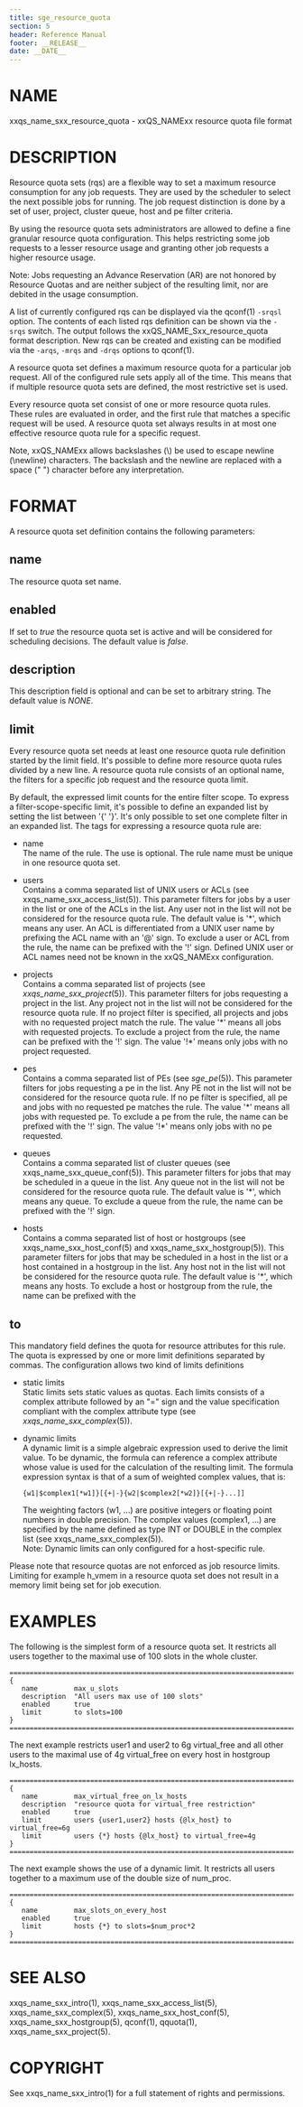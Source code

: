 ```yaml
---
title: sge_resource_quota
section: 5
header: Reference Manual
footer: __RELEASE__
date: __DATE__
---
```


# NAME

xxqs_name_sxx_resource_quota - xxQS_NAMExx resource quota file format

# DESCRIPTION

Resource quota sets (rqs) are a flexible way to set a maximum resource consumption for any job requests. They 
are used by the scheduler to select the next possible jobs for running. The job request distinction is done by 
a set of user, project, cluster queue, host and pe filter criteria.

By using the resource quota sets administrators are allowed to define a fine granular resource quota configuration. 
This helps restricting some job requests to a lesser resource usage and granting other job requests a higher 
resource usage.

Note: Jobs requesting an Advance Reservation (AR) are not honored by Resource Quotas and are neither subject of 
the resulting limit, nor are debited in the usage consumption.

A list of currently configured rqs can be displayed via the qconf(1) `-srqsl` option. The contents of each 
listed rqs definition can be shown via the `-srqs` switch. The output follows the xxQS_NAME_Sxx_resource_quota 
format description. New rqs can be created and existing can be modified via the `-arqs`, `-mrqs` and
`-drqs` options to qconf(1).

A resource quota set defines a maximum resource quota for a particular job request. All of the configured rule 
sets apply all of the time. This means that if multiple resource quota sets are defined, the most restrictive 
set is used.

Every resource quota set consist of one or more resource quota rules. These rules are evaluated in order, and 
the first rule that matches a specific request will be used. A resource quota set always results in at
most one effective resource quota rule for a specific request.

Note, xxQS_NAMExx allows backslashes (\\) be used to escape newline (\\newline) characters. The backslash and 
the newline are replaced with a space (" ") character before any interpretation.

# FORMAT

A resource quota set definition contains the following parameters:

## name

The resource quota set name.

## enabled

If set to *true* the resource quota set is active and will be considered for scheduling decisions. The default value is *false*.

## description

This description field is optional and can be set to arbitrary string. The default value is *NONE*.

## limit

Every resource quota set needs at least one resource quota rule definition started by the limit field. 
It's possible to define more resource quota rules divided by a new line. A resource quota rule
consists of an optional name, the filters for a specific job request and the resource quota limit.

By default, the expressed limit counts for the entire filter scope. To express a filter-scope-specific limit, 
it's possible to define an expanded list by setting the list between '{' '}'. It's only possible to
set one complete filter in an expanded list. The tags for expressing a resource quota rule are:

* name  
  The name of the rule. The use is optional. The rule name must be unique in one resource quota set.

* users  
  Contains a comma separated list of UNIX users or ACLs (see xxqs_name_sxx_access_list(5)). This parameter 
  filters for jobs by a user in the list or one of the ACLs in the list. Any user not in the list will not
  be considered for the resource quota rule. The default value is '\*', which means any user. An ACL is 
  differentiated from a UNIX user name by prefixing the ACL name with an '@' sign. To exclude a user or 
  ACL from the rule, the name can be prefixed with the '!' sign. Defined UNIX user or ACL names need not 
  be known in the xxQS_NAMExx configuration.

* projects  
  Contains a comma separated list of projects (see *xxqs_name_sxx_project*(5)). This parameter filters for jobs 
  requesting a project in the list. Any project not in the list will not be considered for the resource quota rule. If
  no project filter is specified, all projects and jobs with no requested project match the rule. The value '\*' 
  means all jobs with requested projects. To exclude a project from the rule, the name can be prefixed
  with the '!' sign. The value '!\*' means only jobs with no project requested.

* pes  
  Contains a comma separated list of PEs (see *sge_pe*(5)). This parameter filters for jobs requesting a pe in 
  the list. Any PE not in the list will not be considered for the resource quota rule. If no pe filter is specified, 
  all pe and jobs with no requested pe matches the rule. The value '\*' means all jobs with requested pe. To 
  exclude a pe from the rule, the name can be prefixed with the '!' sign. The value '!\*' means only jobs with no 
  pe requested.

* queues  
  Contains a comma separated list of cluster queues (see xxqs_name_sxx_queue_conf(5)). This parameter filters for 
  jobs that may be scheduled in a queue in the list. Any queue not in the list will not be considered
  for the resource quota rule. The default value is '\*', which means any queue. To exclude a queue from the rule, 
  the name can be prefixed with the '!' sign.

* hosts  
  Contains a comma separated list of host or hostgroups (see xxqs_name_sxx_host_conf(5) and 
  xxqs_name_sxx_hostgroup(5)). This parameter filters for jobs that may be scheduled in a host in the list or a 
  host contained in a hostgroup in the list. Any host not in the list will not be considered for the
  resource quota rule. The default value is '\*', which means any hosts. To exclude a host or hostgroup from 
  the rule, the name can be prefixed with the

## to  

This mandatory field defines the quota for resource attributes for this rule. The quota is expressed by one or 
more limit definitions separated by commas. The configuration allows two kind of limits definitions

* static limits  
  Static limits sets static values as quotas. Each limits consists of a complex attribute followed by an "=" sign 
  and the value specification compliant with the complex attribute type (see *xxqs_name_sxx_complex*(5)).

* dynamic limits  
  A dynamic limit is a simple algebraic expression used to derive the limit value. To be dynamic, the formula 
  can reference a complex attribute whose value is used for the calculation of the resulting limit. The formula 
  expression syntax is that of a sum of weighted complex values, that is:

      {w1|$complex1[*w1]}[{+|-}{w2|$complex2[*w2]}[{+|-}...]]

  The weighting factors (w1, ...) are positive integers or floating point numbers in double precision. The 
  complex values (complex1, ...) are specified by the name defined as type INT or DOUBLE in the complex list
  (see xxqs_name_sxx_complex(5)).  
  Note: Dynamic limits can only configured for a host-specific rule.

Please note that resource quotas are not enforced as job resource limits. Limiting for example h_vmem in a 
resource quota set does not result in a memory limit being set for job execution.

# EXAMPLES

The following is the simplest form of a resource quota set. It restricts all users together to the maximal use 
of 100 slots in the whole cluster.

    =======================================================================
    {
       name         max_u_slots
       description  "All users max use of 100 slots"
       enabled      true
       limit        to slots=100
    }
    =======================================================================

The next example restricts user1 and user2 to 6g virtual_free and all other users to the maximal use of 4g 
virtual_free on every host in hostgroup lx_hosts.

    =======================================================================
    {
       name         max_virtual_free_on_lx_hosts
       description  "resource quota for virtual_free restriction"
       enabled      true
       limit        users {user1,user2} hosts {@lx_host} to virtual_free=6g
       limit        users {*} hosts {@lx_host} to virtual_free=4g
    }
    =======================================================================

The next example shows the use of a dynamic limit. It restricts all users together to a maximum use of the 
double size of num_proc.

    =======================================================================
    {
       name         max_slots_on_every_host
       enabled      true
       limit        hosts {*} to slots=$num_proc*2
    }
    =======================================================================

# SEE ALSO

xxqs_name_sxx_intro(1), xxqs_name_sxx_access_list(5), xxqs_name_sxx_complex(5), xxqs_name_sxx_host_conf(5),
xxqs_name_sxx_hostgroup(5), qconf(1), qquota(1), xxqs_name_sxx_project(5).

# COPYRIGHT

See xxqs_name_sxx_intro(1) for a full statement of rights and permissions.
